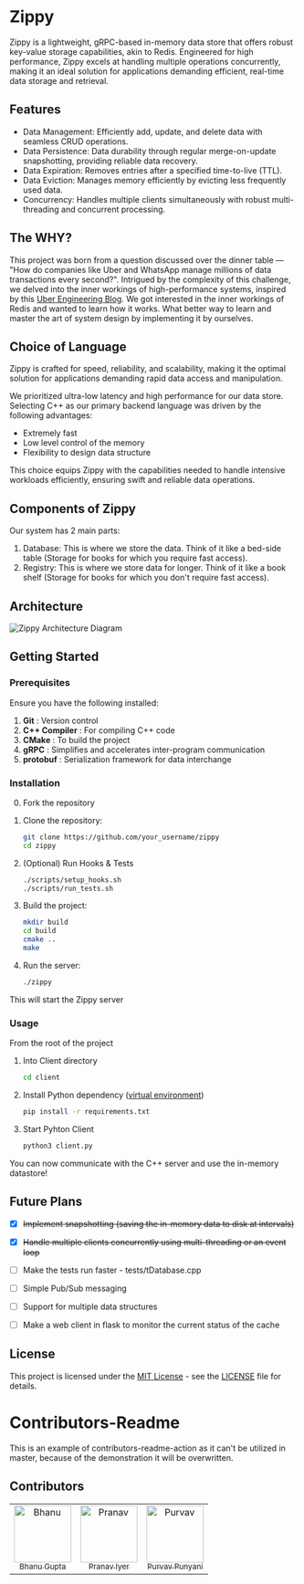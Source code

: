 # Zippy

Zippy is a lightweight, gRPC-based in-memory data store that offers robust key-value storage capabilities, akin to Redis. Engineered for high performance, Zippy excels at handling multiple operations concurrently, making it an ideal solution for applications demanding efficient, real-time data storage and retrieval.

## Features

- Data Management: Efficiently add, update, and delete data with seamless CRUD operations.
- Data Persistence: Data durability through regular merge-on-update snapshotting, providing reliable data recovery.
- Data Expiration: Removes entries after a specified time-to-live (TTL).
- Data Eviction: Manages memory efficiently by evicting less frequently used data.
- Concurrency: Handles multiple clients simultaneously with robust multi-threading and concurrent processing.

## The WHY?

This project was born from a question discussed over the dinner table — "How do companies like Uber and WhatsApp manage millions of data transactions every second?". Intrigued by the complexity of this challenge, we delved into the inner workings of high-performance systems, inspired by this [Uber Engineering Blog](https://www.uber.com/blog/how-uber-serves-over-40-million-reads-per-second-using-an-integrated-cache/). We got interested in the inner workings of Redis and wanted to learn how it works. What better way to learn and master the art of system design by implementing it by ourselves. 


## Choice of Language

Zippy is crafted for speed, reliability, and scalability, making it the optimal solution for applications demanding rapid data access and manipulation.

We prioritized ultra-low latency and high performance for our data store. Selecting C++ as our primary backend language was driven by the following advantages:

- Extremely fast
- Low level control of the memory
- Flexibility to design data structure

This choice equips Zippy with the capabilities needed to handle intensive workloads efficiently, ensuring swift and reliable data operations.

## Components of Zippy

Our system has 2 main parts:

1. Database: This is where we store the data. Think of it like a bed-side table (Storage for books for which you require fast access).
2. Registry: This is where we store data for longer. Think of it like a book shelf (Storage for books for which you don't require fast access).

## Architecture

![Zippy Architecture Diagram](https://github.com/bhngupta/zippy/blob/main/misc/zippy-arch.png?raw=true)

## Getting Started

### Prerequisites

Ensure you have the following installed:

1. **Git** : Version control
2. **C++ Compiler** : For compiling C++ code
3. **CMake** : To build the project
4. **gRPC** : Simplifies and accelerates inter-program communication
5. **protobuf** : Serialization framework for data interchange

### Installation

0. Fork the repository

1. Clone the repository:

   ```bash
   git clone https://github.com/your_username/zippy
   cd zippy
   ```

2. (Optional) Run Hooks & Tests

   ```bash
   ./scripts/setup_hooks.sh
   ./scripts/run_tests.sh
   ```


3. Build the project:

   ```bash
   mkdir build
   cd build
   cmake ..
   make
   ```

4. Run the server:

   ```bash
   ./zippy
   ```

This will start the Zippy server

### Usage 

From the root of the project

1. Into Client directory

   ```bash
   cd client
   ```

2. Install Python dependency ([virtual environment](https://docs.python.org/3/library/venv.html))

   ```bash
   pip install -r requirements.txt
   ```

3. Start Pyhton Client

   ```bash
   python3 client.py
   ```

You can now communicate with the C++ server and use the in-memory datastore!

## Future Plans

- [x] ~~Implement snapshotting (saving the in-memory data to disk at intervals)~~
- [x] ~~Handle multiple clients concurrently using multi-threading or an event loop~~ 
- [ ] Make the tests run faster - tests/tDatabase.cpp 
- [ ] Simple Pub/Sub messaging 
- [ ] Support for multiple data structures
- [ ] Make a web client in flask to monitor the current status of the cache


## License

This project is licensed under the [MIT License](https://opensource.org/license/MIT) - see the [LICENSE](https://github.com/bhngupta/zippy/blob/main/LICENSE) file for details.

# Contributors-Readme

This is an example of contributors-readme-action as it can't be utilized in master, because of the demonstration it will be overwritten.

## Contributors

<table>
	<tbody>
		<tr>
         <td align="center">
             <a href="https://github.com/bhngupta" >
                 <img src="https://avatars.githubusercontent.com/u/44861163?v=4" width="100;" alt="Bhanu"/>
                 <br />
                 <sub>Bhanu Gupta</sub>
             </a>
         </td>
         <td align="center">
             <a href="https://github.com/PranavN1234">
                 <img src="https://avatars.githubusercontent.com/u/44135759?v=4" width="100;" alt="Pranav"/>
                 <br />
                 <sub >Pranav Iyer</sub>
             </a>
         </td>
         <td align="center">
             <a href="https://github.com/Purvav0511">
                 <img src="https://avatars.githubusercontent.com/u/50676996?v=4" width="100;" alt="Purvav"/>
                 <br />
                 <sub>Purvav Punyani</sub>
             </a>
         </td>
		</tr>
	<tbody>
</table>
